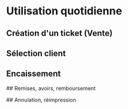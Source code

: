 # Utilisation quotidienne



## Création d'un ticket (Vente)



## Sélection client



## Encaissement



## Remises, avoirs, remboursement



## Annulation, réimpression



